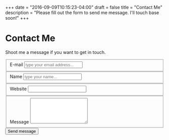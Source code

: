 +++
date = "2016-09-09T10:15:23-04:00"
draft = false
title = "Contact Me"
description = "Please fill out the form to send me message. I&#039;ll touch base soon!"
+++

# Contact Me

Shoot me a message if you want to get in touch.

<form accept-charset="UTF-8" class="form" action="https://formspree.io/andrewhthomas@gmail.com" method="post">
<input type="text" name="_gotcha" style="display:none">
<input type="hidden" name="_subject" value="Personal contact form">
<input type="hidden" name="_next" value="//andrewhthomas.com/contact/confirm">
<fieldset class="form-group">
<label for="email">E-mail</label>
<input type="email" name="email" class="form-control" placeholder="type your email address..." required="">
</fieldset>
<fieldset class="form-group">
<label for="name">Name</label>
<input type="text" name="name" class="form-control" placeholder="type your name..." required="">
</fieldset>
<fieldset class="form-group">
<label for="url">Website</label>
<input type="url" name="url" class="form-control">
</fieldset>
<fieldset class="form-group  form-textarea">
<label for="message">Message</label>
<textarea name="message" rows="5" class="form-control" required=""></textarea>
</fieldset>
<div class="form-actions">
<input type="submit" class="btn btn-primary btn-block" value="Send message">
</div>
</form>
